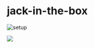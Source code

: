 # jack-in-the-box


![setup](https://raw.github.com/rubberdk/images/master/jack-box-setup.jpg)

![](https://media.giphy.com/media/nonar2tqT1vAxYftlu/giphy.gif)
